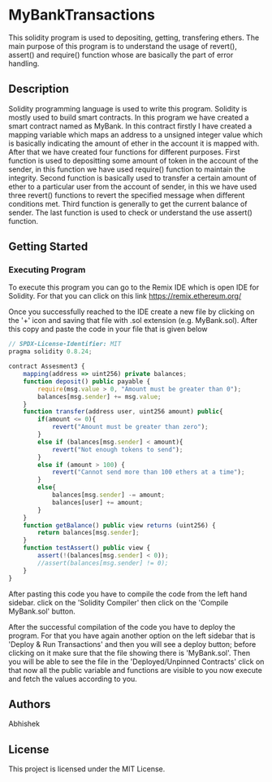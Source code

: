# MyBankTransactions
This solidity program is used to depositing, getting, transfering ethers. The main purpose of this program is to understand the usage of revert(), assert() and require() function whose are basically the part of error handling.

## Description
Solidity programming language is used to write this program. Solidity is mostly used to build smart contracts. In this program we have created a smart contract named as MyBank. In this contract firstly I have created a mapping variable which maps an address to a unsigned integer value which is basically indicating the amount of ether in the account it is mapped with. After that we have created four functions for different purposes. First function is used to depositting some amount of token in the account of the sender, in this function we have used require() function to maintain the integrity. Second function is basically used to transfer a certain amount of ether to a particular user from the account of sender, in this we have used three revert() functions to revert the specified message when different conditions met. Third function is generally to get the current balance of sender. The last function is used to check or understand the use assert() function.

## Getting Started

### Executing Program
To execute this program you can go to the Remix IDE which is open IDE for Solidity. For that you can click on this link https://remix.ethereum.org/

Once you successfully reached to the IDE create a new file by clicking on the '+' icon and saving that file with .sol extension (e.g. MyBank.sol). After this copy and paste the code in your file that is given below 

```javascript
// SPDX-License-Identifier: MIT
pragma solidity 0.8.24;

contract Assesment3 {
    mapping(address => uint256) private balances;
    function deposit() public payable {
        require(msg.value > 0, "Amount must be greater than 0");        
        balances[msg.sender] += msg.value;
    }
    function transfer(address user, uint256 amount) public{
        if(amount <= 0){
            revert("Amount must be greater than zero");
        }
        else if (balances[msg.sender] < amount){
            revert("Not enough tokens to send");
        }
        else if (amount > 100) {
            revert("Cannot send more than 100 ethers at a time");
        }
        else{
            balances[msg.sender] -= amount;
            balances[user] += amount;
        }
    }
    function getBalance() public view returns (uint256) {
        return balances[msg.sender];
    }
    function testAssert() public view {
        assert(!(balances[msg.sender] < 0));
        //assert(balances[msg.sender] != 0);
    }
}

```

After pasting this code you have to compile the code from the left hand sidebar. click on the 'Solidity Compiler' then click on the 'Compile MyBank.sol' button.

After the successful compilation of the code you have to deploy the program. For that you have again another option on the left sidebar that is 'Deploy & Run Transactions' and then you will see a deploy button; before clicking on it make sure that the file showing there is 'MyBank.sol'. Then you will be able to see the file in the 'Deployed/Unpinned Contracts' click on that now all the public variable and functions are visible to you now execute and fetch the values according to you.


## Authors
Abhishek

## License
This project is licensed under the MIT License.
